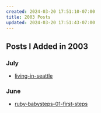```yaml
---
created: 2024-03-20 17:51:10-07:00
title: 2003 Posts
updated: 2024-03-20 17:51:43-07:00
---
```


## Posts I Added in 2003

### July

* [living-in-seattle](../post/2003/07/living-in-seattle.md)

### June

* [ruby-babysteps-01-first-steps](../post/2003/06/ruby-babysteps-01-first-steps.md)
